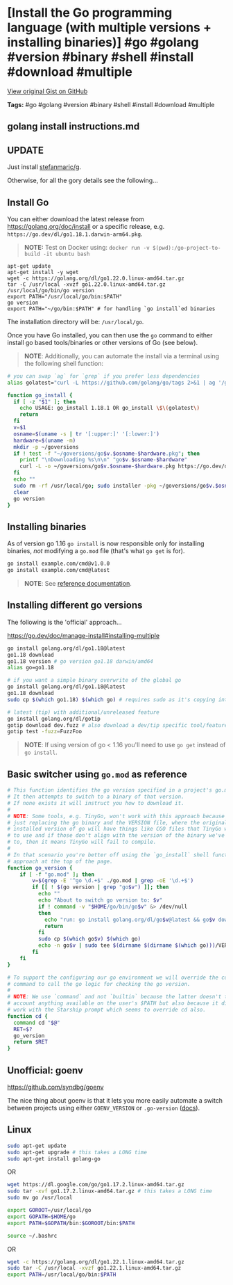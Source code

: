 # [Install the Go programming language (with multiple versions + installing binaries)] #go #golang #version #binary #shell #install #download #multiple

[View original Gist on GitHub](https://gist.github.com/Integralist/68501b147bfea6060043b380f749c073)

**Tags:** #go #golang #version #binary #shell #install #download #multiple

## golang install instructions.md

## UPDATE

Just install [stefanmaric/g](https://github.com/stefanmaric/g).

Otherwise, for all the gory details see the following...

## Install Go

You can either download the latest release from https://golang.org/doc/install or a specific release, e.g. `https://go.dev/dl/go1.18.1.darwin-arm64.pkg`.

> **NOTE:** Test on Docker using: `docker run -v $(pwd):/go-project-to-build -it ubuntu bash`

```shell
apt-get update
apt-get install -y wget
wget -c https://golang.org/dl/go1.22.0.linux-amd64.tar.gz
tar -C /usr/local -xvzf go1.22.0.linux-amd64.tar.gz
/usr/local/go/bin/go version
export PATH="/usr/local/go/bin:$PATH"
go version
export PATH="~/go/bin:$PATH" # for handling `go install`ed binaries
```

The installation directory will be: `/usr/local/go`.

Once you have Go installed, you can then use the `go` command to either install go based tools/binaries or other versions of Go (see below).

> **NOTE**: Additionally, you can automate the install via a terminal using the following shell function:

```bash
# you can swap `ag` for `grep` if you prefer less dependencies
alias golatest="curl -L https://github.com/golang/go/tags 2>&1 | ag '/golang/go/releases/tag/go[\w.]+' -o | cut -d '/' -f 6 | awk NR==1 | ag '\d.+' -o"

function go_install {
  if [ -z "$1" ]; then
    echo USAGE: go_install 1.18.1 OR go_install \$\(golatest\)
    return
  fi
  v=$1
  osname=$(uname -s | tr '[:upper:]' '[:lower:]')
  hardware=$(uname -m)
  mkdir -p ~/goversions
  if ! test -f "~/goversions/go$v.$osname-$hardware.pkg"; then
    printf "\nDownloading %s\n\n" "go$v.$osname-$hardware"
    curl -L -o ~/goversions/go$v.$osname-$hardware.pkg https://go.dev/dl/go$v.$osname-$hardware.pkg
  fi
  echo ""
  sudo rm -rf /usr/local/go; sudo installer -pkg ~/goversions/go$v.$osname-$hardware.pkg -target /usr/local/
  clear
  go version
}
```

## Installing binaries

As of version go 1.16 `go install` is now responsible only for installing binaries, _not_ modifying a `go.mod` file (that's what `go get` is for).

```bash
go install example.com/cmd@v1.0.0
go install example.com/cmd@latest
```

> **NOTE**: See [reference documentation](https://go.dev/ref/mod#go-install).

## Installing different go versions

The following is the 'official' approach...

https://go.dev/doc/manage-install#installing-multiple

```bash
go install golang.org/dl/go1.18@latest
go1.18 download
go1.18 version # go version go1.18 darwin/amd64
alias go=go1.18

# if you want a simple binary overwrite of the global go
go install golang.org/dl/go1.18@latest
go1.18 download
sudo cp $(which go1.18) $(which go) # requires sudo as it's copying into /usr/local/...

# latest (tip) with additional/unreleased feature
go install golang.org/dl/gotip
gotip download dev.fuzz # also download a dev/tip specific tool/feature
gotip test -fuzz=FuzzFoo
```

> **NOTE**: If using version of go < 1.16 you'll need to use `go get` instead of `go install`.

## Basic switcher using `go.mod` as reference

```bash
# This function identifies the go version specified in a project's go.mod
# It then attempts to switch to a binary of that version.
# If none exists it will instruct you how to download it.
#
# NOTE: Some tools, e.g. TinyGo, won't work with this approach because we're
# just replacing the go binary and the VERSION file, where the originally
# installed version of go will have things like CGO files that TinyGo will try
# to use and if those don't align with the version of the binary we've switched
# to, then it means TinyGo will fail to compile. 
#
# In that scenario you're better off using the `go_install` shell function 
# approach at the top of the page.
function go_version {
    if [ -f "go.mod" ]; then
        v=$(grep -E '^go \d.+$' ./go.mod | grep -oE '\d.+$')
        if [[ ! $(go version | grep "go$v") ]]; then
          echo ""
          echo "About to switch go version to: $v"
          if ! command -v "$HOME/go/bin/go$v" &> /dev/null
          then
            echo "run: go install golang.org/dl/go$v@latest && go$v download && sudo cp \$(which go$v) \$(which go)"
            return
          fi
          sudo cp $(which go$v) $(which go)
          echo -n go$v | sudo tee $(dirname $(dirname $(which go)))/VERSION > /dev/null
        fi
    fi
}

# To support the configuring our go environment we will override the cd
# command to call the go logic for checking the go version.
#
# NOTE: We use `command` and not `builtin` because the latter doesn't take into
# account anything available on the user's $PATH but also because it didn't
# work with the Starship prompt which seems to override cd also.
function cd {
  command cd "$@"
  RET=$?
  go_version
  return $RET
}
```

## Unofficial: goenv

https://github.com/syndbg/goenv

The nice thing about goenv is that it lets you more easily automate a switch between projects using either `GOENV_VERSION` or `.go-version` ([docs](https://github.com/syndbg/goenv/blob/master/HOW_IT_WORKS.md#choosing-the-go-version)).

## Linux

```bash
sudo apt-get update
sudo apt-get upgrade # this takes a LONG time
sudo apt-get install golang-go
```

OR

```bash
wget https://dl.google.com/go/go1.17.2.linux-amd64.tar.gz
sudo tar -xvf go1.17.2.linux-amd64.tar.gz # this takes a LONG time
sudo mv go /usr/local

export GOROOT=/usr/local/go
export GOPATH=$HOME/go
export PATH=$GOPATH/bin:$GOROOT/bin:$PATH

source ~/.bashrc
```

OR

```bash
wget -c https://golang.org/dl/go1.22.1.linux-amd64.tar.gz
sudo tar -C /usr/local -xvzf go1.22.1.linux-amd64.tar.gz
export PATH=/usr/local/go/bin:$PATH
```

